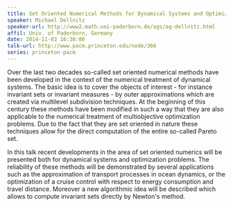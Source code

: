 ```yaml
---
title: Set Oriented Numerical Methods for Dynamical Systems and Optimization
speaker: Michael Dellnitz
speaker-url: http://www2.math.uni-paderborn.de/ags/ag-dellnitz.html
affil: Univ. of Paderborn, Germany
date: 2014-11-03 16:30:00
talk-url: http://www.pacm.princeton.edu/node/366
series: princeton-pacm
---
```


Over the last two decades so-called set oriented numerical methods have been
developed in the context of the numerical treatment of dynamical systems.  The
basic idea is to cover the objects of interest - for instance invariant sets or
invariant measures - by outer approximations which are created via multilevel
subdivision techniques. At the beginning of this century these methods have
been modified in such a way that they are also applicable to the numerical
treatment of multiobjective optimization problems. Due to the fact that they
are set oriented in nature these techniques allow for the direct computation of
the entire so-called Pareto set.
 
In this talk recent developments in the area of set oriented numerics will be
presented both for dynamical systems and optimization problems. The reliability
of these methods will be demonstrated by several applications such as the
approximation of transport processes in ocean dynamics, or the optimization of
a cruise control with respect to energy consumption and travel distance.
Moreover a new algorithmic idea will be described which allows to compute
invariant sets directly by Newton's method.

